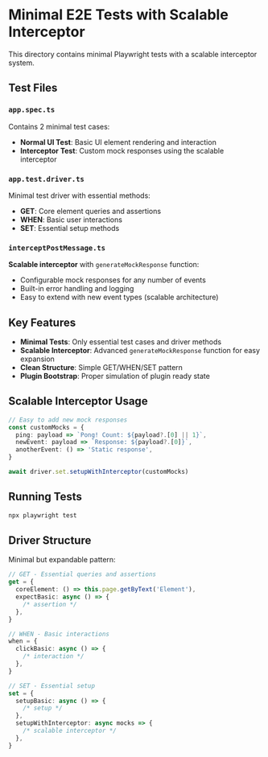 # Minimal E2E Tests with Scalable Interceptor

This directory contains minimal Playwright tests with a scalable interceptor system.

## Test Files

### `app.spec.ts`

Contains 2 minimal test cases:

- **Normal UI Test**: Basic UI element rendering and interaction
- **Interceptor Test**: Custom mock responses using the scalable interceptor

### `app.test.driver.ts`

Minimal test driver with essential methods:

- **GET**: Core element queries and assertions
- **WHEN**: Basic user interactions
- **SET**: Essential setup methods

### `interceptPostMessage.ts`

**Scalable interceptor** with `generateMockResponse` function:

- Configurable mock responses for any number of events
- Built-in error handling and logging
- Easy to extend with new event types (scalable architecture)

## Key Features

- **Minimal Tests**: Only essential test cases and driver methods
- **Scalable Interceptor**: Advanced `generateMockResponse` function for easy expansion
- **Clean Structure**: Simple GET/WHEN/SET pattern
- **Plugin Bootstrap**: Proper simulation of plugin ready state

## Scalable Interceptor Usage

```typescript
// Easy to add new mock responses
const customMocks = {
  ping: payload => `Pong! Count: ${payload?.[0] || 1}`,
  newEvent: payload => `Response: ${payload?.[0]}`,
  anotherEvent: () => 'Static response',
}

await driver.set.setupWithInterceptor(customMocks)
```

## Running Tests

```bash
npx playwright test
```

## Driver Structure

Minimal but expandable pattern:

```typescript
// GET - Essential queries and assertions
get = {
  coreElement: () => this.page.getByText('Element'),
  expectBasic: async () => {
    /* assertion */
  },
}

// WHEN - Basic interactions
when = {
  clickBasic: async () => {
    /* interaction */
  },
}

// SET - Essential setup
set = {
  setupBasic: async () => {
    /* setup */
  },
  setupWithInterceptor: async mocks => {
    /* scalable interceptor */
  },
}
```
